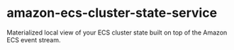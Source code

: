 # amazon-ecs-cluster-state-service
Materialized local view of your ECS cluster state built on top of the Amazon ECS event stream.

